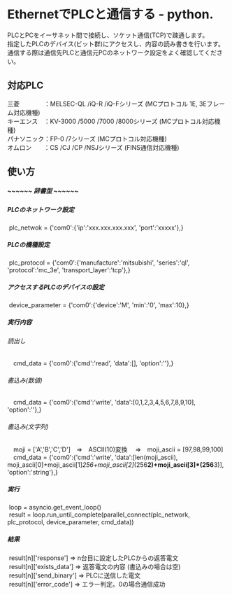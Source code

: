 EthernetでPLCと通信する - python.
==============
PLCとPCをイーサネット間で接続し、ソケット通信(TCP)で疎通します。<br>
指定したPLCのデバイス(ビット群)にアクセスし、内容の読み書きを行います。<br>
通信する際は通信先PLCと通信元PCのネットワーク設定をよく確認してください。<br>

## 対応PLC
三菱　　　　：MELSEC-QL /iQ-R /iQ-Fシリーズ (MCプロトコル 1E, 3Eフレーム対応機種)<br>
キーエンス　：KV-3000 /5000 /7000 /8000シリーズ (MCプロトコル対応機種)<br>
パナソニック：FP-0 /7シリーズ (MCプロトコル対応機種)<br>
オムロン　　：CS /CJ /CP /NSJシリーズ (FINS通信対応機種)<br>

## 使い方
##### ~~~~~~ 辞書型 ~~~~~~
##### PLCのネットワーク設定
&nbsp;plc_netwok = {'com0':{'ip':'xxx.xxx.xxx.xxx', 'port':'xxxxx'},}<br>
##### PLCの機種設定
&nbsp;plc_protocol = {'com0':{'manufacture':'mitsubishi', 'series':'ql', 'protocol':'mc_3e', 'transport_layer':'tcp'},}<br>
##### アクセスするPLCのデバイスの設定<br>
&nbsp;device_parameter = {'com0':{'device':'M', 'min':'0', 'max':10},}<br>
##### 実行内容
###### 読出し
&emsp;cmd_data = {'com0':{'cmd':'read', 'data':[], 'option':''},}<br>
###### 書込み(数値)
&emsp;cmd_data = {'com0':{'cmd':'write', 'data':[0,1,2,3,4,5,6,7,8,9,10], 'option':''},}<br>
###### 書込み(文字列)
&emsp;moji = ['A','B','C','D']　⇒　ASCII(10)変換 　⇒　moji_ascii = [97,98,99,100]<br>
&emsp;cmd_data = {'com0':{'cmd':'write', 'data':[len(moji_ascii), moji_ascii[0]+moji_ascii[1]*256+moji_ascii[2]*(256**2)+moji_ascii[3]*(256**3)], 'option':'string'},}<br>
##### 実行
&nbsp;loop = asyncio.get_event_loop()<br>
&nbsp;result = loop.run_until_complete(parallel_connect(plc_network, plc_protocol, device_parameter, cmd_data))<br>
##### 結果
&nbsp;result[n]['response']    ⇒ n台目に設定したPLCからの返答電文<br>
&nbsp;result[n]['exists_data'] ⇒ 返答電文の内容 (書込みの場合は空)<br>
&nbsp;result[n]['send_binary'] ⇒ PLCに送信した電文<br>
&nbsp;result[n]['error_code']  ⇒ エラー判定。0の場合通信成功<br>
